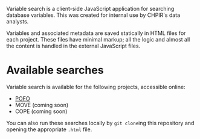Variable search is a client-side JavaScript application for searching database variables. This was created for internal use by CHPIR's data analysts.

Variables and associated metadata are saved statically in HTML files for each project. These files have minimal markup; all the logic and almost all the content is handled in the external JavaScript files.

Available searches
==================

Variable search is available for the following projects, accessible online:

- [POFO](http://chpir.github.com/variable_search/pofo)
- MOVE (coming soon)
- COPE (coming soon)

You can also run these searches locally by `git clone`ing this repository and opening the appropriate `.html` file.